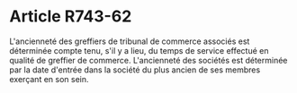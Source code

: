 # Article R743-62

L'ancienneté des greffiers de tribunal de commerce associés est déterminée compte tenu, s'il y a lieu, du temps de service effectué en qualité de greffier de commerce.   L'ancienneté des sociétés est déterminée par la date d'entrée dans la société du plus ancien de ses membres exerçant en son sein.
